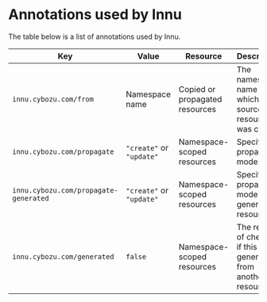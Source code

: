 # Annotations used by Innu

The table below is a list of annotations used by Innu.

| Key                                   | Value                    | Resource                       | Description                                                        |
| ------------------------------------- | ------------------------ | ------------------------------ | ------------------------------------------------------------------ |
| `innu.cybozu.com/from`                | Namespace name           | Copied or propagated resources | The namespace name from which the source resource was copied.      |
| `innu.cybozu.com/propagate`           | `"create"` or `"update"` | Namespace-scoped resources     | Specify propagation mode.                                          |
| `innu.cybozu.com/propagate-generated` | `"create"` or `"update"` | Namespace-scoped resources     | Specify propagation mode of generated resources.                   |
| `innu.cybozu.com/generated`           | `false`                  | Namespace-scoped resources     | The result of checking if this is generated from another resource. |
